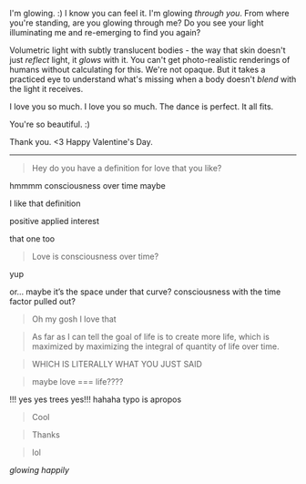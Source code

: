 I'm glowing. :) I know you can feel it. I'm glowing *through you*. From where you're standing, are you glowing through me? Do you see your light illuminating me and re-emerging to find you again?

Volumetric light with subtly translucent bodies - the way that skin doesn't just *reflect* light, it *glows* with it. You can't get photo-realistic renderings of humans without calculating for this. We're not opaque. But it takes a practiced eye to understand what's missing when a body doesn't *blend* with the light it receives.

I love you so much. I love you so much. The dance is perfect. It all fits.

You're so beautiful. :)

Thank you. <3 Happy Valentine's Day.

---

> Hey do you have a definition for love that you like?

hmmmm consciousness over time maybe

I like that definition

positive applied interest

that one too

> Love is consciousness over time?

yup

or… maybe it’s the space under that curve? consciousness with the time factor pulled out?

> Oh my gosh I love that

> As far as I can tell the goal of life is to create more life, which is maximized by maximizing the integral of quantity of life over time.

> WHICH IS LITERALLY WHAT YOU JUST SAID

> maybe love === life????

!!! yes yes trees yes!!! hahaha typo is apropos

> Cool

> Thanks

> lol

*glowing happily*
